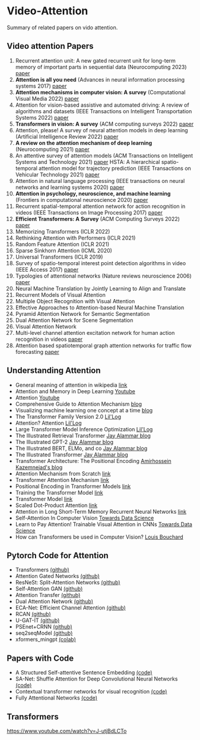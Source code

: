 # Video-Attention
Summary of related papers on vido attention. 
## Video attention Papers

1. Recurrent attention unit: A new gated recurrent unit for long-term memory of important parts in sequential data (Neurocomputing 2023) [paper](https://www.sciencedirect.com/science/article/abs/pii/S0925231222013339)
2. **Attention is all you need** (Advances in neural information processing systems 2017) [paper](https://proceedings.neurips.cc/paper/2017/hash/3f5ee243547dee91fbd053c1c4a845aa-Abstract.html)
3. **Attention mechanisms in computer vision: A survey** (Computational Visual Media 2022) [paper](https://link.springer.com/article/10.1007/s41095-022-0271-y) 
4.  Attention for vision-based assistive and automated driving: A review of algorithms and datasets (IEEE Transactions on Intelligent Transportation Systems 2022) [paper](https://ieeexplore.ieee.org/abstract/document/9827989/)
5.  **Transformers in vision: A survey** (ACM computing surveys 2022) [paper](https://dl.acm.org/doi/abs/10.1145/3505244)
6.  Attention, please! A survey of neural attention models in deep learning (Artificial Intelligence Review 2022) [paper](https://link.springer.com/article/10.1007/s10462-022-10148-x)
7. **A review on the attention mechanism of deep learning** (Neurocomputing 2021) [paper](https://www.sciencedirect.com/science/article/abs/pii/S092523122100477X)
8.  An attentive survey of attention models (ACM Transactions on Intelligent Systems and Technology 2021) [paper](https://dl.acm.org/doi/abs/10.1145/3465055)
HSTA: A hierarchical spatio-temporal attention model for trajectory prediction (IEEE Transactions on Vehicular Technology 2021) [paper](https://ieeexplore.ieee.org/abstract/document/9548801)
8. Attention in natural language processing (IEEE transactions on neural networks and learning systems 2020) [paper](https://ieeexplore.ieee.org/abstract/document/9194070)
9.  **Attention in psychology, neuroscience, and machine learning** (Frontiers in computational neuroscience 2020) [paper](https://www.frontiersin.org/articles/10.3389/fncom.2020.00029/full)
10. Recurrent spatial-temporal attention network for action recognition in videos (IEEE Transactions on Image Processing 2017) [paper](https://ieeexplore.ieee.org/abstract/document/8123939)
11. **Efficient Transformers: A Survey** (ACM Computing Surveys 2022) [paper](https://dl.acm.org/doi/full/10.1145/3530811)
12. Memorizing Transformers (ICLR 2022) 
13. Rethinking Attention with Performers (ICLR 2021)
14. Random Feature Attention (ICLR 2021)
15. Sparse Sinkhorn Attention (ICML 2020)
16. Universal Transformers (ICLR 2019)
17. Survey of spatio-temporal interest point detection algorithms in video (IEEE Access 2017) [paper](https://ieeexplore.ieee.org/abstract/document/7944559)
18. Typologies of attentional networks (Nature reviews neuroscience 2006) [paper](https://www.nature.com/articles/nrn1903)
19. Neural Machine Translation by Jointly Learning to Align and Translate
20.  Recurrent Models of Visual Attention
21.  Multiple Object Recognition with Visual Attention
22.  Effective Approaches to Attention-based Neural Machine Translation
23.  Pyramid Attention Network for Semantic Segmentation
24.  Dual Attention Network for Scene Segmentation
25.  Visual Attention Network
26. Multi-level channel attention excitation network for human action recognition in videos [paper](https://www.sciencedirect.com/science/article/abs/pii/S092359652300022X)
27. Attention based spatiotemporal graph attention networks for traffic flow forecasting [paper](https://www.sciencedirect.com/science/article/abs/pii/S0020025522005679)


## Understanding Attention
* General meaning of attention in wikipedia [link](https://en.wikipedia.org/wiki/Attention_(machine_learning))
* Attention and Memory in Deep Learning [Youtube](https://www.youtube.com/watch?v=AIiwuClvH6k)
* Attention [Youtube](https://www.youtube.com/watch?v=YAgjfMR9R_M)
* Comprehensive Guide to Attention Mechanism [blog](https://www.analyticsvidhya.com/blog/2019/11/comprehensive-guide-attention-mechanism-deep-learning/)
* Visualizing machine learning one concept at a time [blog](https://jalammar.github.io/)
* The Transformer Family Version 2.0 [Lil'Log](https://lilianweng.github.io/posts/2023-01-27-the-transformer-family-v2/)
* Attention? Attention [Lil'Log](https://lilianweng.github.io/posts/2018-06-24-attention/#a-family-of-attention-mechanisms)
* Large Transformer Model Inference Optimization [Lil'Log](https://lilianweng.github.io/posts/2023-01-10-inference-optimization/)
* The Illustrated Retrieval Transformer [Jay Alammar blog](https://jalammar.github.io/illustrated-retrieval-transformer/)
* The Illustrated GPT-2 [Jay Alammar blog](https://jalammar.github.io/illustrated-gpt2/)
* The Illustrated BERT, ELMo, and co [Jay Alammar blog](https://jalammar.github.io/illustrated-bert/)
* The Illustrated Transformer [Jay Alammar blog](https://jalammar.github.io/illustrated-transformer/)
* Transformer Architecture: The Positional Encoding [Amirhossein Kazemnejad's blog](https://kazemnejad.com/blog/transformer_architecture_positional_encoding/)
* Attention Mechanism from Scratch [link](https://machinelearningmastery.com/the-attention-mechanism-from-scratch/)
* Transformer Attention Mechanism [link](https://machinelearningmastery.com/the-transformer-attention-mechanism/)
* Positional Encoding in Transformer Models [link](https://machinelearningmastery.com/a-gentle-introduction-to-positional-encoding-in-transformer-models-part-1/)
* Training the Transformer Model [link](https://machinelearningmastery.com/training-the-transformer-model/)
* Transformer Model [link](https://machinelearningmastery.com/the-transformer-model/)
* Scaled Dot-Product Attention [link](https://machinelearningmastery.com/how-to-implement-scaled-dot-product-attention-from-scratch-in-tensorflow-and-keras/)
* Attention in Long Short-Term Memory Recurrent Neural Networks [link](https://machinelearningmastery.com/attention-long-short-term-memory-recurrent-neural-networks/)
* Self-Attention In Computer Vision [Towards Data Science](https://towardsdatascience.com/self-attention-in-computer-vision-2782727021f6)
* Learn to Pay Attention! Trainable Visual Attention in CNNs [Towards Data Science](https://towardsdatascience.com/learn-to-pay-attention-trainable-visual-attention-in-cnns-87e2869f89f1)
* How can Transformers be used in Computer Vision? [Louis Bouchard](https://www.louisbouchard.ai/will-transformers-replace-cnns-for-vision/)
## Pytorch Code for Attention
* Transformers [(github)](https://github.com/huggingface/transformers)
* Attention Gated Networks [(github)](https://github.com/ozan-oktay/Attention-Gated-Networks)
* ResNeSt: Split-Attention Networks [(github)](https://github.com/zhanghang1989/ResNeSt)
* Self-Attention GAN [(github)](https://github.com/heykeetae/Self-Attention-GAN)
* Attention Transfer [(github)](https://github.com/szagoruyko/attention-transfer)
* Dual Attention Network [(github)](https://github.com/junfu1115/DANet)
* ECA-Net: Efficient Channel Attention [(github)](https://github.com/BangguWu/ECANet)
* RCAN [(github)](https://github.com/yulunzhang/RCAN)
* U-GAT-IT [(github)](https://github.com/znxlwm/UGATIT-pytorch)
* PSEnet+CRNN [(github)](https://github.com/rahzaazhar/PAN-PSEnet)
* seq2seqModel [(github)](https://github.com/sudhirNallam/seq2seqModel)
* xformers_mingpt [(colab)](https://colab.research.google.com/github/facebookresearch/xformers/blob/main/docs/source/xformers_mingpt.ipynb)

## Papers with Code
* A Structured Self-attentive Sentence Embedding [(code)](https://github.com/kaushalshetty/Structured-Self-Attention)
* SA-Net: Shuffle Attention for Deep Convolutional Neural Networks [(code)](https://github.com/wofmanaf/SA-Net)
* Contextual transformer networks for visual recognition [(code)](https://github.com/yehli/imagenetmodel)
* Fully Attentional Networks [(code)](https://github.com/nvlabs/fan)

## Transformers
https://www.youtube.com/watch?v=J-utjBdLCTo

